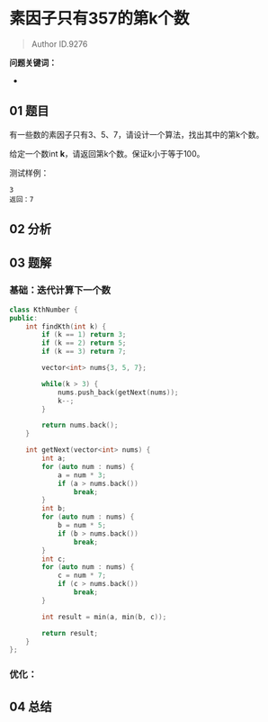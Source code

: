 # 素因子只有357的第k个数
> Author ID.9276 

**问题关键词：**

- 

## 01 题目

有一些数的素因子只有3、5、7，请设计一个算法，找出其中的第k个数。

给定一个数int **k**，请返回第k个数。保证k小于等于100。

测试样例：

```
3
返回：7
```

## 02 分析



## 03 题解

### 基础：迭代计算下一个数

```c++
class KthNumber {
public:
    int findKth(int k) {
        if (k == 1) return 3;
        if (k == 2) return 5;
        if (k == 3) return 7;

        vector<int> nums{3, 5, 7};

        while(k > 3) {
            nums.push_back(getNext(nums));
            k--;
        }

        return nums.back();
    }

    int getNext(vector<int> nums) {
        int a;
        for (auto num : nums) {
            a = num * 3;
            if (a > nums.back())
                break;
        }
        int b;
        for (auto num : nums) {
            b = num * 5;
            if (b > nums.back())
                break;
        }
        int c;
        for (auto num : nums) {
            c = num * 7;
            if (c > nums.back())
                break;
        }

        int result = min(a, min(b, c));

        return result;
    }
};
```



### 优化：



## 04 总结

